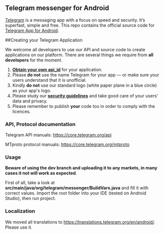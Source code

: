 [//]: # (Bug in search. Many users write me everyday what they unable to add bots to channel adminidtrators.Ru: Мне каждый день пишут что не могут добавить бота в админы канала. Баг не у всех, но у большинства юзеров. К сожалению код на гитхабе старый. Баг, предположительно с 30 декабря. Часть ботов просто не находится даже по полному имени. Например @blogfatherbot @telefeedbot Сори, я не нашел ишью и как с тобой связаться. Если обновите сорцы - я поищу где баг vadim-kulibaba@yandex.ru описание -  http://recoilmeblog.tggram.com/post/74)

## Telegram messenger for Android

[Telegram](https://telegram.org) is a messaging app with a focus on speed and security. It’s superfast, simple and free.
This repo contains the official source code for [Telegram App for Android](https://play.google.com/store/apps/details?id=org.telegram.messenger).

##Creating your Telegram Application

We welcome all developers to use our API and source code to create applications on our platform.
There are several things we require from **all developers** for the moment.

1. [**Obtain your own api_id**](https://core.telegram.org/api/obtaining_api_id) for your application.
2. Please **do not** use the name Telegram for your app — or make sure your users understand that it is unofficial.
3. Kindly **do not** use our standard logo (white paper plane in a blue circle) as your app's logo.
3. Please study our [**security guidelines**](https://core.telegram.org/mtproto/security_guidelines) and take good care of your users' data and privacy.
4. Please remember to publish **your** code too in order to comply with the licences.

### API, Protocol documentation

Telegram API manuals: https://core.telegram.org/api

MTproto protocol manuals: https://core.telegram.org/mtproto

### Usage

**Beware of using the dev branch and uploading it to any markets, in many cases it not will work as expected**.

First of all, take a look at **src/main/java/org/telegram/messenger/BuildVars.java** and fill it with correct values.
Import the root folder into your IDE (tested on Android Studio), then run project.

### Localization

We moved all translations to https://translations.telegram.org/en/android/. Please use it.
